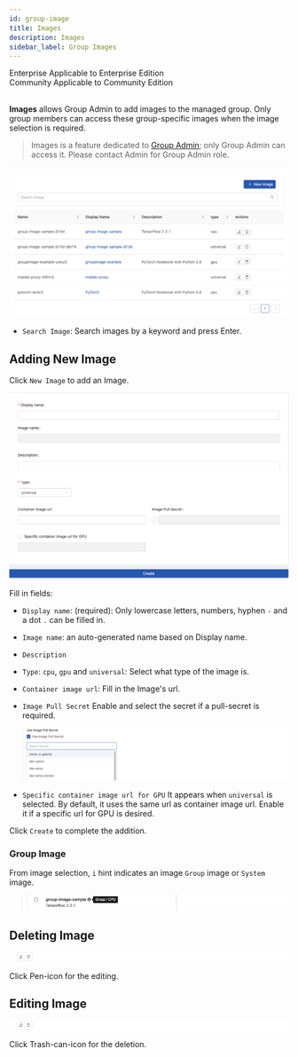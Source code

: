 ```yaml
---
id: group-image
title: Images
description: Images
sidebar_label: Group Images
---
```


<div class="label-sect">
  <div class="ee-only tooltip">Enterprise
    <span class="tooltiptext">Applicable to Enterprise Edition</span>
  </div>
  <div class="ce-only tooltip">Community
    <span class="tooltiptext">Applicable to Community Edition</span>
  </div>
</div>
<br>

**Images** allows Group Admin to add images to the managed group. Only group members can access these group-specific images when the image selection is required.

>Images is a feature dedicated to [Group Admin](guide_manual/admin-group#members); only Group Admin can access it. Please contact Admin for Group Admin role.


![](assets/group-image-list.png)

+ `Search Image`: Search images by a keyword and press Enter.

## Adding New Image

Click `New Image` to add an Image.

![](assets/group-image-new.png)

Fill in fields:

+ `Display name`: (required): Only lowercase letters, numbers, hyphen `-` and a dot `.` can be filled in.

+ `Image name`: an auto-generated name based on Display name.

+ `Description`

+ `Type`: `cpu`, `gpu` and `universal`: Select what type of the image is.

+ `Container image url`: Fill in the Image's url.

+ `Image Pull Secret` Enable and select the secret if a pull-secret is required.

   ![](assets/images_pull_secret_v26.png)

+ `Specific container image url for GPU` It appears when `universal` is selected. By default, it uses the same url as container image url. Enable it if a specific url for GPU is desired.

Click `Create` to complete the addition.

### Group Image

From image selection, `i` hint indicates an image `Group` image or `System` image.

![](assets/group-image-hint.png)


## Deleting Image

![](assets/actions.png)

Click Pen-icon for the editing.

## Editing Image

![](assets/actions.png)

Click Trash-can-icon for the deletion.
  
